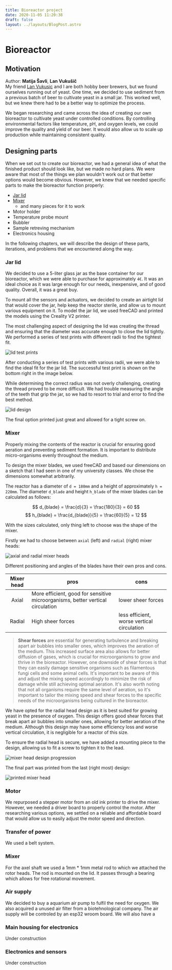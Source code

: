```yaml
---
title: Bioreactor project
date: 2020-11-05 11:20:38
draft: false
layout: ../layouts/BlogPost.astro
---
```


# Bioreactor

## Motivation

Author:  **Matija Šavli**, **Lan Vukušič**  
My friend [Lan Vukusic](https://github.com/LanVukusic) and I are both hobby beer brewers, but we found ourselves running out of yeast. One time, we decided to use sediment from a previous batch of beer to cultivate yeast in a small jar. This worked well, but we knew there had to be a better way to optimize the process.

We began researching and came across the idea of creating our own bioreactor to cultivate yeast under controlled conditions. By controlling environmental factors like temperature, pH, and oxygen levels, we could improve the quality and yield of our beer. It would also allow us to scale up production while maintaining consistent quality.

## Designing parts

When we set out to create our bioreactor, we had a general idea of what the finished product should look like, but we made no hard plans. We were aware that most of the things we plan wouldn't work out or that better options would become obvious. However, we knew that we needed specific parts to make the bioreactor function properly:

- [Jar lid](#jar-lid)
- [Mixer](#mixer)
  - and many pieces for it to work
- Motor holder
- Temperature probe mount
- Bubbler
- Sample retreving mechanism
- Electronics housing

In the following chapters, we will describe the design of these parts, iterations, and problems that we encountered along the way.

### Jar lid
We decided to use a 5-liter glass jar as the base container for our bioreactor, which we were able to purchase for approximately `4€`. It was an ideal choice as it was large enough for our needs, inexpensive, and of good quality. Overall, it was a great buy.

To mount all the sensors and actuators, we decided to create an airtight lid that would cover the jar, help keep the reactor sterile, and allow us to mount various equipment on it. To model the jar lid, we used freeCAD and printed the models using the Creality V2 printer.

The most challenging aspect of designing the lid was creating the thread and ensuring that the diameter was accurate enough to close the lid tightly. We performed a series of test prints with different radii to find the tightest fit.

![lid test prints](/public/img/lid_prints.webp)

After conducting a series of test prints with various radii, we were able to find the ideal fit for the jar lid. The successful test print is shown on the bottom right in the image below.

While determining the correct radius was not overly challenging, creating the thread proved to be more difficult. We had trouble measuring the angle of the teeth that grip the jar, so we had to resort to trial and error to find the best method. 

![lid design](/public/img/lid_autocad.webp)

The final option printed just great and allowed for a tight screw on.

### Mixer

Properly mixing the contents of the reactor is crucial for ensuring good aeration and preventing sediment formation. It is important to distribute micro-organisms evenly throughout the medium.

To design the mixer blades, we used freeCAD and based our dimensions on a sketch that I had seen in one of my university classes. We chose the dimensions somewhat arbitrarily.

The reactor has a diameter of `d = 180mm` and a height of approximately `h = 220mm`. The diameter `d_blade` and height `h_blade` of the mixer blades can be calculated as follows:

$$
d_{blade} = \frac{d}{3} = \frac{180}{3} = 60
$$
$$
h_{blade} = \frac{d_{blade}}{5} = \frac{60}{5} = 12
$$

With the sizes calculated, only thing left to choose was the shape of the mixer.  

Firstly we had to choose between `axial` (left) and `radial` (right) mixer heads:  

![axial and radial mixer heads](/public/img/mixer_heads.webp)

 Different positioning and angles of the blades have their own pros and cons.  

| Mixer head | pros | cons |
| :---: | --- | --- |
| Axial | More efficient, good for sensitive microorganisms, better vertical circulation | lower sheer forces |
| Radial | High sheer forces | less efficient, worse vertical circulation |

>**Shear forces** are essential for generating turbulence and breaking apart air bubbles into smaller ones, which improves the aeration of the medium. This increased surface area also allows for better diffusion of gases, which is crucial for microorganisms to grow and thrive in the bioreactor.
>However, one downside of shear forces is that they can easily damage sensitive organisms such as filamentous fungi cells and some animal cells. It's important to be aware of this and adjust the mixing speed accordingly to minimize the risk of damage while still achieving optimal aeration. It's also worth noting that not all organisms require the same level of aeration, so it's important to tailor the mixing speed and shear forces to the specific needs of the microorganisms being cultured in the bioreactor.

We have opted for the radial head design as it is best suited for growing yeast in the presence of oxygen. This design offers good shear forces that break apart air bubbles into smaller ones, allowing for better aeration of the medium. Although this design may have some efficiency loss and worse vertical circulation, it is negligible for a reactor of this size.

To ensure the radial head is secure, we have added a mounting piece to the design, allowing us to fit a screw to tighten it to the lead.

![mixer head design progression](/public/img/mixer_designs.webp)

The final part was printed from the last (right most) design:  

![printed mixer head](/public/img/mixer_print.webp)  

### Motor
We repurposed a stepper motor from an old ink printer to drive the mixer. However, we needed a driver board to properly control the motor. After researching various options, we settled on a reliable and affordable board that would allow us to easily adjust the motor speed and direction.
### Transfer of power
We used a belt system.  
### Mixer
For the axel shaft we used a 1mm * 1mm metal rod to which we attached the rotor heads. The rod is mounted on the lid. It passes through a bearing which allows for free rotational movement.
### Air supply
We decided to buy a aquarium air pump to fulfil the need for oxygen. We also acquired a unused air filter from a biotehnological company. The air supply will be controled by an esp32 wroom board. We will also have a 
### Main housing for electronics
Under construction
### Electronics and sensors
Under construction
